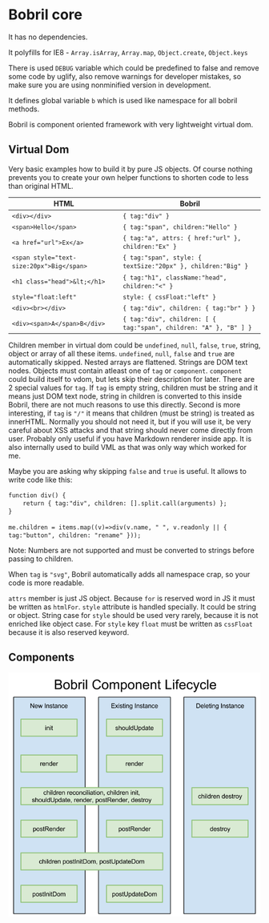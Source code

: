 Bobril core
===========

It has no dependencies.

It polyfills for IE8 - `Array.isArray`, `Array.map`, `Object.create`, `Object.keys`

There is used `DEBUG` variable which could be predefined to false and remove some code by uglify, also remove warnings for developer mistakes, so make sure you are using nonminified version in development.

It defines global variable `b` which is used like namespace for all bobril methods.

Bobril is component oriented framework with very lightweight virtual dom.

Virtual Dom
-----------

Very basic examples how to build it by pure JS objects. Of course nothing prevents you to create your own helper functions to shorten code to less than original HTML.

HTML | Bobril
---- | ------
`<div></div>` | `{ tag:"div" }`
`<span>Hello</span>` | `{ tag:"span", children:"Hello" }`
`<a href="url">Ex</a>` | `{ tag:"a", attrs: { href:"url" }, children:"Ex" }`
`<span style="text-size:20px">Big</span>` | `{ tag:"span", style: { textSize:"20px" }, children:"Big" }`
`<h1 class="head">&lt;</h1>` | `{ tag:"h1", className:"head", children:"<" }`
`style="float:left"` | `style: { cssFloat:"left" }`
`<div><br></div>` | `{ tag:"div", children: { tag:"br" } }`
`<div><span>A</span>B</div>` | `{ tag:"div", children: [ { tag:"span", children: "A" }, "B" ] }`

Children member in virtual dom could be `undefined`, `null`, `false`, `true`, string, object or array of all these items.
`undefined`, `null`, `false` and `true` are automatically skipped. Nested arrays are flattened. Strings are DOM text nodes.
Objects must contain atleast one of `tag` or `component`. `component` could build itself to vdom, but lets skip their description for later.
There are 2 special values for `tag`. If `tag` is empty string, children must be string and it means just DOM text node,
string in children is converted to this inside Bobril, there are not much reasons to use this directly.
Second is more interesting, if `tag` is `"/"` it means that children (must be string) is treated as innerHTML. 
Normally you should not need it, but if you will use it, be very careful about XSS attacks and that string should never come directly from user.
Probably only useful if you have Markdown renderer inside app. It is also internally used to build VML as that was only way which worked for me.

Maybe you are asking why skipping `false` and `true` is useful. It allows to write code like this:

```
function div() {
    return { tag:"div", children: [].split.call(arguments) };
}

me.children = items.map((v)=>div(v.name, " ", v.readonly || { tag:"button", children: "rename" }));
```

Note: Numbers are not supported and must be converted to strings before passing to children.

When `tag` is `"svg"`, Bobril automatically adds all namespace crap, so your code is more readable.

`attrs` member is just JS object. Because `for` is reserved word in JS it must be written as `htmlFor`.
`style` attribute is handled specially. It could be string or object. String case for `style` should be used very rarely, because
it is not enriched like object case. For `style` key `float` must be written as `cssFloat` because it is also reserved keyword.

Components
----------

![Bobril Component Lifecycle](https://raw.githubusercontent.com/Bobris/Bobril/master/src/BobrilComponentLifecycle.png)
